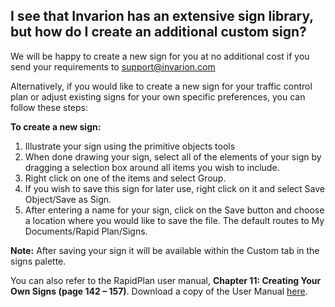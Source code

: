 ## I see that Invarion has an extensive sign library, but how do I create an additional custom sign?

We will be happy to create a new sign for you at no additional cost if you send your requirements to [support@invarion.com](mailto:support@invarion.com)

Alternatively, if you would like to create a new sign for your traffic control plan or adjust existing signs for your own specific preferences, you can follow these steps:

**To create a new sign:**

1. Illustrate your sign using the primitive objects tools
2. When done drawing your sign, select all of the elements of your sign by dragging a selection box around all items you wish to include.
3. Right click on one of the items and select Group.
4. If you wish to save this sign for later use, right click on it and select Save Object/Save as Sign.
5. After entering a name for your sign, click on the Save button and choose a location where you would like to save the file. The default routes to My Documents/Rapid Plan/Signs.

**Note:** After saving your sign it will be available within the Custom tab in the signs palette.

You can also refer to the RapidPlan user manual, **Chapter 11: Creating Your Own Signs (page 142 – 157)**. Download a copy of the User Manual [here](https://rapidplan.net/webinstall/manual/rapidplan/manual.pdf).